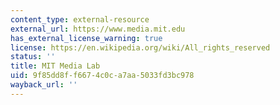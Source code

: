 ```yaml
---
content_type: external-resource
external_url: https://www.media.mit.edu
has_external_license_warning: true
license: https://en.wikipedia.org/wiki/All_rights_reserved
status: ''
title: MIT Media Lab
uid: 9f85dd8f-f667-4c0c-a7aa-5033fd3bc978
wayback_url: ''
---
```

